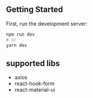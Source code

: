 
## Getting Started

First, run the development server:

```bash
npm run dev
# or
yarn dev
```
## supported libs

- axios
- react-hook-form
- react-material-ui




